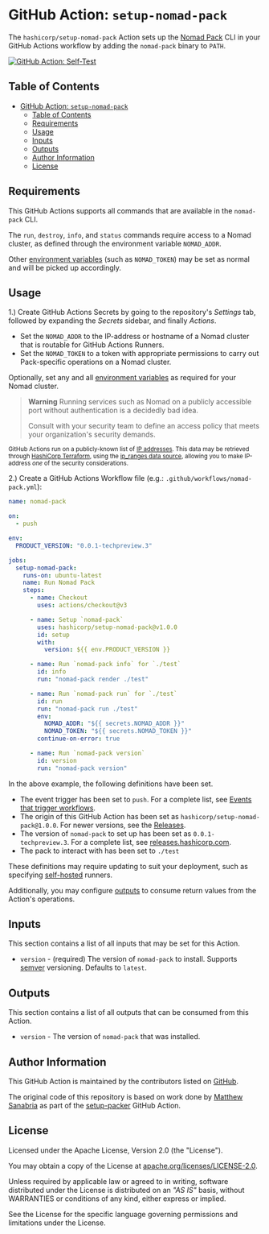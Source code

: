 # GitHub Action: `setup-nomad-pack`

The `hashicorp/setup-nomad-pack` Action sets up the [Nomad Pack](https://developer.hashicorp.com/nomad/tutorials/nomad-pack/nomad-pack-intro) CLI in your GitHub Actions workflow by adding the `nomad-pack` binary to `PATH`.

[![GitHub Action: Self-Test](https://github.com/hashicorp/setup-nomad-pack/actions/workflows/actions-self-test.yml/badge.svg?branch=main)](https://github.com/hashicorp/setup-nomad-pack/actions/workflows/actions-self-test.yml)

## Table of Contents

<!-- TOC -->
* [GitHub Action: `setup-nomad-pack`](#github-action--setup-nomad-pack)
  * [Table of Contents](#table-of-contents)
  * [Requirements](#requirements)
  * [Usage](#usage)
  * [Inputs](#inputs)
  * [Outputs](#outputs)
  * [Author Information](#author-information)
  * [License](#license)
<!-- TOC -->

## Requirements

This GitHub Actions supports all commands that are available in the `nomad-pack` CLI.

The `run`, `destroy`, `info`, and `status` commands require access to a Nomad cluster, as defined through the environment variable `NOMAD_ADDR`.

Other [environment variables](https://developer.hashicorp.com/nomad/docs/commands#environment-variables) (such as `NOMAD_TOKEN`) may be set as normal and will be picked up accordingly.

## Usage

1.) Create GitHub Actions Secrets by going to the repository's _Settings_ tab, followed by expanding the _Secrets_ sidebar, and finally _Actions_.

- Set the `NOMAD_ADDR` to the IP-address or hostname of a Nomad cluster that is routable for GitHub Actions Runners.
- Set the `NOMAD_TOKEN` to a token with appropriate permissions to carry out Pack-specific operations on a Nomad cluster.

Optionally, set any and all [environment variables](https://developer.hashicorp.com/nomad/docs/commands#environment-variables) as required for your Nomad cluster.

> **Warning**
> Running services such as Nomad on a publicly accessible port without authentication is a decidedly bad idea.
>
> Consult with your security team to define an access policy that meets your organization's security demands.

<small>GitHub Actions run on a publicly-known list of [IP addresses](https://docs.github.com/en/actions/using-github-hosted-runners/about-github-hosted-runners#ip-addresses).
This data may be retrieved through [HashiCorp Terraform](https://terraform.io/), using the [ip_ranges data source](https://registry.terraform.io/providers/integrations/github/latest/docs/data-sources/ip_ranges), allowing you to make IP-address _one_ of the security considerations.</small>

2.) Create a GitHub Actions Workflow file (e.g.: `.github/workflows/nomad-pack.yml`):

```yaml
name: nomad-pack

on:
  - push

env:
  PRODUCT_VERSION: "0.0.1-techpreview.3"

jobs:
  setup-nomad-pack:
    runs-on: ubuntu-latest
    name: Run Nomad Pack
    steps:
      - name: Checkout
        uses: actions/checkout@v3

      - name: Setup `nomad-pack`
        uses: hashicorp/setup-nomad-pack@v1.0.0
        id: setup
        with:
          version: ${{ env.PRODUCT_VERSION }}

      - name: Run `nomad-pack info` for `./test`
        id: info
        run: "nomad-pack render ./test"

      - name: Run `nomad-pack run` for `./test`
        id: run
        run: "nomad-pack run ./test"
        env:
          NOMAD_ADDR: "${{ secrets.NOMAD_ADDR }}"
          NOMAD_TOKEN: "${{ secrets.NOMAD_TOKEN }}"
        continue-on-error: true

      - name: Run `nomad-pack version`
        id: version
        run: "nomad-pack version"
```

In the above example, the following definitions have been set.

- The event trigger has been set to `push`. For a complete list, see [Events that trigger workflows](https://docs.github.com/en/actions/using-workflows/events-that-trigger-workflows).
- The origin of this GitHub Action has been set as `hashicorp/setup-nomad-pack@1.0.0`. For newer versions, see the [Releases](https://github.com/hashicorp/setup-nomad-pack/releases).
- The version of `nomad-pack` to set up has been set as `0.0.1-techpreview.3`. For a complete list, see [releases.hashicorp.com](https://releases.hashicorp.com/nomad-pack/).
- The pack to interact with has been set to `./test`

These definitions may require updating to suit your deployment, such as specifying [self-hosted](https://docs.github.com/en/actions/using-workflows/workflow-syntax-for-github-actions#choosing-self-hosted-runners) runners.

Additionally, you may configure [outputs](https://docs.github.com/en/actions/using-workflows/workflow-syntax-for-github-actions#example-defining-outputs-for-a-job) to consume return values from the Action's operations.

## Inputs

This section contains a list of all inputs that may be set for this Action.

- `version` - (required) The version of `nomad-pack` to install. Supports [semver](https://www.npmjs.com/package/semver) versioning. Defaults to `latest`.

## Outputs

This section contains a list of all outputs that can be consumed from this Action.

- `version` -  The version of `nomad-pack` that was installed.

## Author Information

This GitHub Action is maintained by the contributors listed on [GitHub](https://github.com/hashicorp/setup-nomad-pack/graphs/contributors).

The original code of this repository is based on work done by [Matthew Sanabria](https://github.com/sudomateo) as part of the [setup-packer](https://github.com/sudomateo/setup-packer) GitHub Action.

## License

Licensed under the Apache License, Version 2.0 (the "License").

You may obtain a copy of the License at [apache.org/licenses/LICENSE-2.0](http://www.apache.org/licenses/LICENSE-2.0).

Unless required by applicable law or agreed to in writing, software distributed under the License is distributed on an _"AS IS"_ basis, without WARRANTIES or conditions of any kind, either express or implied.

See the License for the specific language governing permissions and limitations under the License.
